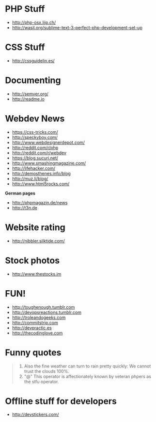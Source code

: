 # PHP Stuff

- http://php-osx.liip.ch/
- http://wasil.org/sublime-text-3-perfect-php-development-set-up

# CSS Stuff

- http://cssguidelin.es/

# Documenting

- http://semver.org/
- http://readme.io

# Webdev News

- https://css-tricks.com/
- http://speckyboy.com/
- http://www.webdesignerdepot.com/
- http://reddit.com/r/php
- http://reddit.com/r/webdev
- https://blog.sucuri.net/
- http://www.smashingmagazine.com/
- http://lifehacker.com/
- http://demosthenes.info/blog
- http://muz.li/blog/
- http://www.html5rocks.com/

**German pages**

- http://phpmagazin.de/news
- http://t3n.de

# Website rating

- http://nibbler.silktide.com/

# Stock photos

- http://www.thestocks.im

# FUN!

- http://toughenough.tumblr.com
- http://devopsreactions.tumblr.com
- http://troleandogeeks.com
- http://commitstrip.com
- http://devpractic.es
- http://thecodinglove.com

# Funny quotes

> 1. Also the fine weather can turn to rain pretty quickly: We cannot trust the clouds 100%.
> 2. "@" This operator is affectionately known by veteran phpers as the stfu operator.

# Offline stuff for developers

- http://devstickers.com/
